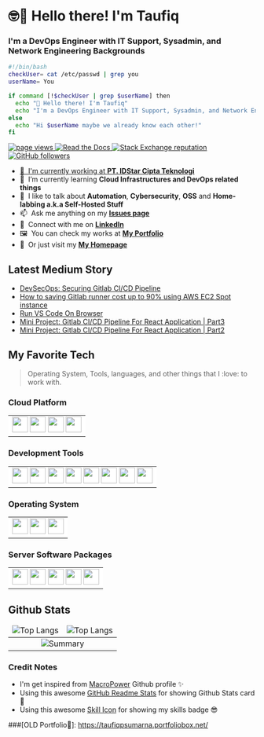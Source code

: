 # :nerd_face::wave: Hello there! I'm Taufiq
### I'm a DevOps Engineer with IT Support, Sysadmin, and Network Engineering Backgrounds

<!--Bash Script-->
```bash
#!/bin/bash
checkUser= cat /etc/passwd | grep you
userName= You

if command [!$checkUser | grep $userName] then
  echo "👋 Hello there! I'm Taufiq"
  echo "I'm a DevOps Engineer with IT Support, Sysadmin, and Network Engineering Backgrounds"
else 
  echo "Hi $userName maybe we already know each other!"
fi
```
<!--Profile Badge-->
<p align="left">
  <a href="https://github.com/taufiqpsumarna/taufiqpsumarna">
    <img src="https://komarev.com/ghpvc/?username=taufiqpsumarna" alt="page views" />
  </a>
  <a href="https://macropower.readthedocs.io/en/latest">
    <img alt="Read the Docs" src="https://img.shields.io/readthedocs/macropower?logo=read-the-docs">
  </a>
  <a href="https://stackoverflow.com/users/15878247">
    <img alt="Stack Exchange reputation" src="https://img.shields.io/stackexchange/stackoverflow/r/15878247?color=orange&label=reputation&logo=stackoverflow">
  </a>
  <a href="https://github.com/taufiqpsumarna?tab=followers">
    <img alt="GitHub followers" src="https://img.shields.io/github/followers/taufiqpsumarna?color=green&logo=github">
  </a>
</p>

<a href="#profile-title">

- :office: &nbsp;I'm currently working at **[PT. IDStar Cipta Teknologi]**
- :seedling: &nbsp;I’m currently learning **Cloud Infrastructures and DevOps related things**
- :speech_balloon: &nbsp;I like to talk about **Automation**, **Cybersecurity**, **OSS** and **Home-labbing a.k.a Self-Hosted Stuff**
- :mailbox: &nbsp;Ask me anything on my **[Issues page]**
- :incoming_envelope: &nbsp;Connect with me on **[LinkedIn]**
- :framed_picture: &nbsp;You can check my works at **[My Portfolio]**
- :bookmark: &nbsp;Or just visit my **[My Homepage]**


## Latest Medium Story

<!-- MEDIUM-STORY-LIST:START -->
- [DevSecOps: Securing Gitlab CI/CD Pipeline](https://medium.com/@taufiqpsumarna/devsecops-securing-gitlab-ci-cd-pipeline-7f4d38d70dd3?source=rss-40f27c1248c3------2)
- [How to saving Gitlab runner cost up to 90% using AWS EC2 Spot instance](https://medium.com/@taufiqpsumarna/how-to-saving-gitlab-runner-cost-up-to-90-using-aws-ec2-spot-instance-e9999d08b866?source=rss-40f27c1248c3------2)
- [Run VS Code On Browser](https://medium.com/@taufiqpsumarna/run-vs-code-on-browser-b4320cc9d375?source=rss-40f27c1248c3------2)
- [Mini Project: Gitlab CI/CD Pipeline For React Application | Part3](https://medium.com/@taufiqpsumarna/mini-project-gitlab-ci-cd-pipeline-for-react-application-part3-f4657bc4de47?source=rss-40f27c1248c3------2)
- [Mini Project: Gitlab CI/CD Pipeline For React Application | Part2](https://medium.com/@taufiqpsumarna/mini-project-gitlab-ci-cd-pipeline-for-react-application-part2-3ffffbbdb0e9?source=rss-40f27c1248c3------2)
<!-- MEDIUM-STORY-LIST:END -->

<!--Favorite Tech-->
<h2 align="left" id="profile-tech">My Favorite Tech</h2>

> Operating System, Tools, languages, and other things that I :love: to work with.

### Cloud Platform
<table>
<td bgcolor="white">
<img height=32 src="https://cdn.jsdelivr.net/gh/devicons/devicon/icons/amazonwebservices/amazonwebservices-original-wordmark.svg" />
<img height=32 src="https://cdn.jsdelivr.net/gh/devicons/devicon/icons/azure/azure-original.svg" />
<img height=32 src="https://cdn.jsdelivr.net/gh/devicons/devicon/icons/googlecloud/googlecloud-original.svg" />
<img height=32 src="https://cdn.jsdelivr.net/gh/devicons/devicon/icons/heroku/heroku-original-wordmark.svg" />
</td>
</table>

### Development Tools
<table>
<td bgcolor="white">
<img height=32 src="https://cdn.jsdelivr.net/gh/devicons/devicon/icons/ansible/ansible-original.svg" />
<img height=32 src="https://cdn.jsdelivr.net/gh/devicons/devicon/icons/terraform/terraform-original.svg" />
<img height=32 src="https://cdn.jsdelivr.net/gh/devicons/devicon/icons/docker/docker-original.svg" /> 
<img height=32 src="https://cdn.jsdelivr.net/gh/devicons/devicon/icons/kubernetes/kubernetes-plain.svg" />
<img height=32 src="https://cdn.jsdelivr.net/gh/devicons/devicon/icons/bash/bash-original.svg" />
<img height=32 src="https://cdn.jsdelivr.net/gh/devicons/devicon/icons/git/git-original.svg" />
<img height=32 src="https://cdn.jsdelivr.net/gh/devicons/devicon/icons/vim/vim-plain.svg" />
<img height=32 src="https://cdn.jsdelivr.net/gh/devicons/devicon/icons/vscode/vscode-original.svg" />
</td>
</table>

### Operating System
<table>
<td bgcolor="white">
<img height=32 src="https://cdn.jsdelivr.net/gh/devicons/devicon/icons/debian/debian-original.svg" />          
<img height=32 src="https://cdn.jsdelivr.net/gh/devicons/devicon/icons/ubuntu/ubuntu-plain.svg" />
<img height=32 src="https://cdn.jsdelivr.net/gh/devicons/devicon/icons/centos/centos-original.svg" />
</td>
</table>  

### Server Software Packages
<table>
<td bgcolor="white">
<img height=32 src="https://cdn.jsdelivr.net/gh/devicons/devicon/icons/nginx/nginx-original.svg" />
<img height=32 src="https://cdn.jsdelivr.net/gh/devicons/devicon/icons/apache/apache-original.svg" />
<img height=32 src="https://cdn.jsdelivr.net/gh/devicons/devicon/icons/python/python-original.svg" />
<img height=32 src="https://cdn.jsdelivr.net/gh/devicons/devicon/icons/react/react-original.svg" />
<img height=32 src="https://cdn.jsdelivr.net/gh/devicons/devicon/icons/nodejs/nodejs-original.svg" />
</td>
</table>

<h2 align="left" id="profile-stats">Github Stats</h2>

<table>
<thead>
  <tr>
    <td align="center">
    <img src="https://github-readme-stats.vercel.app/api/top-langs?username=taufiqpsumarna&show_icons=true&locale=en&layout=compact&theme=transparent" alt="Top Langs"/>
    </td>
    <td align="center">
    <img src="https://github-readme-stats.vercel.app/api/top-langs?username=taufiqpsumarna&show_icons=true&locale=en&layout=compact&theme=transparent" alt="Top Langs"/>
    </td>
  </tr>
</thead>
<tbody>
  <tr>
    <td colspan="2" align="center">
    <img src="https://github-readme-stats.vercel.app/api?username=taufiqpsumarna&show_icons=true&locale=en&theme=transparent" alt="Summary" />
    </td>
  </tr>
</tbody>
</table>

<!--Credits-->
 ### Credit Notes
 - I'm get inspired from [MacroPower](https://github.com/MacroPower) Github profile :sparkles:
 - Using this awesome [GitHub Readme Stats](https://github.com/anuraghazra/github-readme-stats) for showing Github Stats card :card_index:
 - Using this awesome [Skill Icon](https://github.com/tandpfun/skill-icons) for showing my skills badge :sunglasses:
 
  
<!---Links -->
[PT. IDStar Cipta Teknologi]: https://idstar.co.id "Company Website"
[issues page]: https://github.com/taufiqpsumarna/taufiqpsumarna/issues "taufiqpsumarna/issues"
[linkedin]: https://www.linkedin.com/in/taufiqpsumarna "Taufiq's LinkedIn"
[My Portfolio]: https://about.taufiqpsumarna.my.id/showcase/portofolio "Taufiq's Portfolio"
[My Homepage]: https://taufiqpsumarna.my.id/showcase/portofolio "Taufiq's Landingpage"

###[OLD Portfolio💟]: https://taufiqpsumarna.portfoliobox.net/
